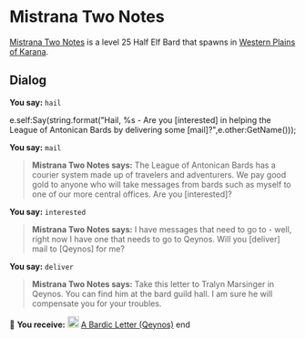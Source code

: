 # Mistrana Two Notes



[Mistrana Two Notes](/npc/12118) is a level 25 Half Elf Bard that spawns in [Western Plains of Karana](/zone/12).





## Dialog

**You say:** `hail`



e.self:Say(string.format("Hail, %s - Are you [interested] in helping the League of Antonican Bards by delivering some [mail]?",e.other:GetName()));

**You say:** `mail`



>**Mistrana Two Notes says:** The League of Antonican Bards has a courier system made up of travelers and adventurers.  We pay good gold to anyone who will take messages from bards such as myself to one of our more central offices.  Are you [interested]?

**You say:** `interested`



>**Mistrana Two Notes says:** I have messages that need to go to - well, right now I have one that needs to go to Qeynos.  Will you [deliver] mail to [Qeynos] for me?

**You say:** `deliver`



>**Mistrana Two Notes says:** Take this letter to Tralyn Marsinger in Qeynos.  You can find him at the bard guild hall.  I am sure he will compensate you for your troubles.


 &#127873; **You receive:**  <img style="background:url(/static/icons/blank_slot.gif);width:20px;height:20px;" src="/static/icons/item_866.png" alt="" /> <a
                                href="/item/18150" data-url="18150" class="tooltip-link link">A Bardic Letter (Qeynos)</a>
end
